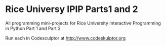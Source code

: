 # Rice Universy IPIP Parts1 and 2
All programming mini-projects for Rice University Interactive Programming in Python Part 1 and Part 2

Run each in Codesculptor at http://www.codeskulptor.org
